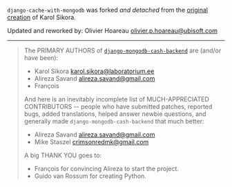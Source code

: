 ``django-cache-with-mongodb`` was forked _and detached_ from the [original creation](https://github.com/Alir3z4/django-mongodb-cash-backend) of Karol Sikora.

Updated and reworked by: Olivier Hoareau <olivier.p.hoareau@ubisoft.com>

________

> The PRIMARY AUTHORS of [``django-mongodb-cash-backend``](https://github.com/Alir3z4/django-mongodb-cash-backend) are (and/or have been):
> 
> * Karol Sikora <karol.sikora@laboratorium.ee>
> * Alireza Savand <alireza.savand@gmail.com>
> * François‎
> 
> And here is an inevitably incomplete list of MUCH-APPRECIATED CONTRIBUTORS --
> people who have submitted patches, reported bugs, added translations, helped
> answer newbie questions, and generally made ``django-mongodb-cash-backend`` that much better:
> 
> * Alireza Savand <alireza.savand@gmail.com>
> * Mike Staszel <crimsonredmk@gmail.com>
> 
> 
> A big THANK YOU goes to:
> 
> * François‎ for convincing Alireza to start the project.
> * Guido van Rossum for creating Python.
> 